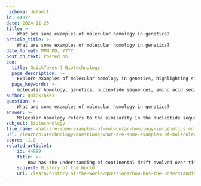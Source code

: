 ```yaml
---
_schema: default
id: 44977
date: 2024-11-25
title: >-
    What are some examples of molecular homology in genetics?
article_title: >-
    What are some examples of molecular homology in genetics?
date_format: MMM DD, YYYY
post_on_text: Posted on
seo:
  title: QuickTakes | Biotechnology
  page_description: >-
    Explore examples of molecular homology in genetics, highlighting similarities in nucleotide and amino acid sequences across species, including hemoglobin sequences, conserved genes, and the distinction between orthologous and paralogous genes.
  page_keywords: >-
    molecular homology, genetics, nucleotide sequences, amino acid sequences, common ancestry, hemoglobin sequences, conserved genes, orthologous genes, paralogous genes, molecular markers, evolutionary relationships
author: QuickTakes
question: >-
    What are some examples of molecular homology in genetics?
answer: >-
    Molecular homology refers to the similarity in the nucleotide sequences of DNA or the amino acid sequences of proteins across different species, which provides evidence of common ancestry. Here are some notable examples of molecular homology in genetics:\n\n1. **Hemoglobin Sequences**: The amino acid sequence coding for the hemoglobin molecule is a classic example of molecular homology. When comparing the hemoglobin sequences of various species, such as lampreys, frogs, chickens, mice, rhesus monkeys, and humans, only minor differences are observed. This similarity suggests a shared evolutionary origin.\n\n2. **Conserved Genes**: Many genes are highly conserved across different species, meaning that their sequences have remained relatively unchanged throughout evolution. For instance, genes involved in fundamental biological processes, such as those coding for ribosomal RNA or certain metabolic enzymes, exhibit high levels of homology across diverse organisms.\n\n3. **Orthologous and Paralogous Genes**: Homologous sequences can be classified as orthologous or paralogous. Orthologous genes are those that have diverged due to a speciation event, while paralogous genes arise from gene duplication within a species. Phylogenetic analysis is often used to determine the relationships between these genes, providing insights into evolutionary history.\n\n4. **Molecular Markers**: Specific molecular markers, such as those used in genetic studies of model organisms (e.g., Drosophila melanogaster or Mus musculus), often reveal homologous sequences that can be traced back to common ancestors, further supporting the concept of molecular homology.\n\nThese examples illustrate how molecular homology serves as a crucial tool in understanding evolutionary relationships and the genetic basis of traits across different species.
subject: Biotechnology
file_name: what-are-some-examples-of-molecular-homology-in-genetics.md
url: /learn/biotechnology/questions/what-are-some-examples-of-molecular-homology-in-genetics
score: -1.0
related_article1:
    id: 44999
    title: >-
        How has the understanding of continental drift evolved over time?
    subject: History of the World
    url: /learn/history-of-the-world/questions/how-has-the-understanding-of-continental-drift-evolved-over-time
---
```


&nbsp;